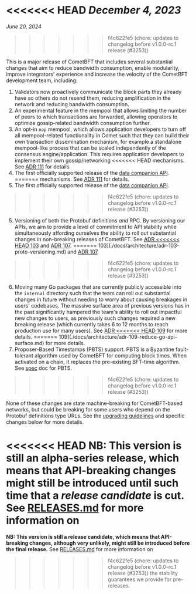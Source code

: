 <<<<<<< HEAD
*December 4, 2023*
=======
*June 20, 2024*
>>>>>>> f4c622fe5 (chore: updates to changelog before v1.0.0-rc.1 release (#3253))

This is a major release of CometBFT that includes several substantial changes
that aim to reduce bandwidth consumption, enable modularity, improve
integrators' experience and increase the velocity of the CometBFT development
team, including:

1. Validators now proactively communicate the block parts they already have so
   others do not resend them, reducing amplification in the network and reducing
   bandwidth consumption.
2. An experimental feature in the mempool that allows limiting the number of
   peers to which transactions are forwarded, allowing operators to optimize
   gossip-related bandwidth consumption further.
3. An opt-in `nop` mempool, which allows application developers to turn off all
   mempool-related functionality in Comet such that they can build their own
   transaction dissemination mechanism, for example a standalone mempool-like
   process that can be scaled independently of the consensus engine/application.
   This requires application developers to implement their own gossip/networking
<<<<<<< HEAD
   mechanisms. See [ADR 111](./docs/references/architecture/adr-111-nop-mempool.md)
   for details.
4. The first officially supported release of the [data companion
   API](./docs/references/architecture/adr-101-data-companion-pull-api.md).
=======
   mechanisms. See [ADR 111](./docs/architecture/adr-111-nop-mempool.md) for
   details.
4. The first officially supported release of the [data companion
   API](./docs/architecture/adr-101-data-companion-pull-api.md).
>>>>>>> f4c622fe5 (chore: updates to changelog before v1.0.0-rc.1 release (#3253))
5. Versioning of both the Protobuf definitions _and_ RPC. By versioning our
   APIs, we aim to provide a level of commitment to API stability while
   simultaneously affording ourselves the ability to roll out substantial
   changes in non-breaking releases of CometBFT. See [ADR
<<<<<<< HEAD
   103](./docs/references/architecture/adr-103-proto-versioning.md) and [ADR
   107](./docs/references/architecture/adr-107-betaize-proto-versions.md).
=======
   103](./docs/architecture/adr-103-proto-versioning.md) and [ADR
   107](./docs/architecture/adr-107-betaize-proto-versions.md).
>>>>>>> f4c622fe5 (chore: updates to changelog before v1.0.0-rc.1 release (#3253))
6. Moving many Go packages that are currently publicly accessible into the
   `internal` directory such that the team can roll out substantial changes in
   future without needing to worry about causing breakages in users' codebases.
   The massive surface area of previous versions has in the past significantly
   hampered the team's ability to roll out impactful new changes to users, as
   previously such changes required a new breaking release (which currently
   takes 6 to 12 months to reach production use for many users). See [ADR
<<<<<<< HEAD
   109](./docs/references/architecture/adr-109-reduce-go-api-surface.md) for
   more details.
=======
   109](./docs/architecture/adr-109-reduce-go-api-surface.md) for more details.
7. Proposer-Based Timestamps (PBTS) support. PBTS is a Byzantine fault-tolerant
    algorithm used by CometBFT for computing block times.
    When activated on a chain, it replaces the pre-existing BFT-time algorithm.
    See [spec](./spec/consensus/proposer-based-timestamp) doc for PBTS.
>>>>>>> f4c622fe5 (chore: updates to changelog before v1.0.0-rc.1 release (#3253))

None of these changes are state machine-breaking for CometBFT-based networks,
but could be breaking for some users who depend on the Protobuf definitions type
URLs. See the [upgrading guidelines](./UPGRADING.md) and specific changes below
for more details.

<<<<<<< HEAD
**NB: This version is still an alpha-series release, which means that
API-breaking changes might still be introduced until such time that a _release
candidate_ is cut.** See [RELEASES.md](./RELEASES.md) for more information on
=======
**NB: This version is still a release candidate, which means that
API-breaking changes, although very unlikely, might still be introduced
before the final release.** See [RELEASES.md](./RELEASES.md) for more information on
>>>>>>> f4c622fe5 (chore: updates to changelog before v1.0.0-rc.1 release (#3253))
the stability guarantees we provide for pre-releases.
